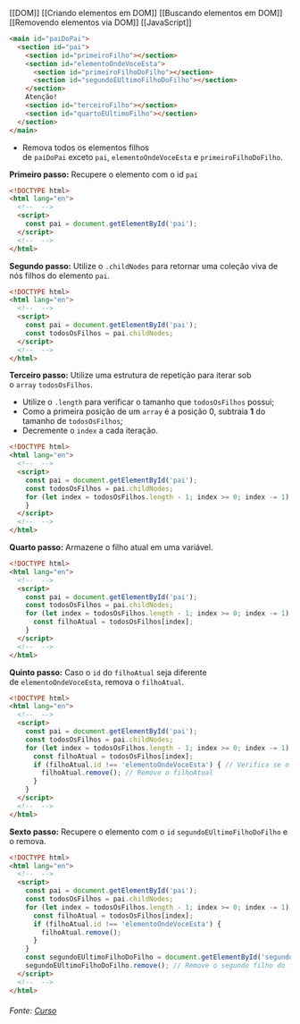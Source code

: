 [[DOM]]
[[Criando elementos em DOM]]
[[Buscando elementos em DOM]]
[[Removendo elementos via DOM]]
[[JavaScript]]


```html
<main id="paiDoPai">
  <section id="pai">
    <section id="primeiroFilho"></section>
    <section id="elementoOndeVoceEsta">
      <section id="primeiroFilhoDoFilho"></section>
      <section id="segundoEUltimoFilhoDoFilho"></section>
    </section>
    Atenção!
    <section id="terceiroFilho"></section>
    <section id="quartoEUltimoFilho"></section>
  </section>
</main>
```

-   Remova todos os elementos filhos de `paiDoPai` exceto `pai`, `elementoOndeVoceEsta` e `primeiroFilhoDoFilho`.

**Primeiro passo:** Recupere o elemento com o id `pai`

```html
<!DOCTYPE html>
<html lang="en">
  <!--  -->
  <script>
    const pai = document.getElementById('pai');
  </script>
  <!--  -->
</html>
```

**Segundo passo:** Utilize o `.childNodes` para retornar uma coleção viva de nós filhos do elemento `pai`.

```html
<!DOCTYPE html>
<html lang="en">
  <!--  -->
  <script>
    const pai = document.getElementById('pai');
    const todosOsFilhos = pai.childNodes;
  </script>
  <!--  -->
</html>
```

**Terceiro passo:** Utilize uma estrutura de repetição para iterar sob o `array` `todosOsFilhos`.

-   Utilize o `.length` para verificar o tamanho que `todosOsFilhos` possui;
-   Como a primeira posição de um `array` é a posição 0, subtraia **1** do tamanho de `todosOsFilhos`;
-   Decremente o `index` a cada iteração.


```html
<!DOCTYPE html>
<html lang="en">
  <!--  -->
  <script>
    const pai = document.getElementById('pai');
    const todosOsFilhos = pai.childNodes;
    for (let index = todosOsFilhos.length - 1; index >= 0; index -= 1) {
    }
  </script>
  <!--  -->
</html>
```

**Quarto passo:** Armazene o filho atual em uma variável.

```html
<!DOCTYPE html>
<html lang="en">
  <!--  -->
  <script>
    const pai = document.getElementById('pai');
    const todosOsFilhos = pai.childNodes;
    for (let index = todosOsFilhos.length - 1; index >= 0; index -= 1) {
      const filhoAtual = todosOsFilhos[index];
    }
  </script>
  <!--  -->
</html>
```

**Quinto passo:** Caso o `id` do `filhoAtual` seja diferente de `elementoOndeVoceEsta`, remova o `filhoAtual`.

```html
<!DOCTYPE html>
<html lang="en">
  <!--  -->
  <script>
    const pai = document.getElementById('pai');
    const todosOsFilhos = pai.childNodes;
    for (let index = todosOsFilhos.length - 1; index >= 0; index -= 1) {
      const filhoAtual = todosOsFilhos[index];
      if (filhoAtual.id !== 'elementoOndeVoceEsta') { // Verifica se o id do filho atual é diferente de 'elementoOndeVoceEsta'
        filhoAtual.remove(); // Remove o filhoAtual
      }
    }
  </script>
  <!--  -->
</html>
```

**Sexto passo:** Recupere o elemento com o `id` `segundoEUltimoFilhoDoFilho` e o remova.

```html
<!DOCTYPE html>
<html lang="en">
  <!--  -->
  <script>
    const pai = document.getElementById('pai');
    const todosOsFilhos = pai.childNodes;
    for (let index = todosOsFilhos.length - 1; index >= 0; index -= 1) {
      const filhoAtual = todosOsFilhos[index];
      if (filhoAtual.id !== 'elementoOndeVoceEsta') {
        filhoAtual.remove();
      }
    }
    const segundoEUltimoFilhoDoFilho = document.getElementById('segundoEUltimoFilhoDoFilho'); // Recupera o elemento com o id segundoEUltimoFilhoDoFilho
    segundoEUltimoFilhoDoFilho.remove(); // Remove o segundo filho do filho
  </script>
  <!--  -->
</html>
```

###### Fonte: [Curso](https://app.betrybe.com/learn/course/5e938f69-6e32-43b3-9685-c936530fd326/module/fc998c60-386e-46bc-83ca-4269beb17e17/section/d8690b8d-eaa4-4344-997c-cd1a2674076f/day/61f1b2b7-a34e-4ad9-8c2e-2c2db96e3d9c/lesson/a9106a62-b6fc-48a2-a31c-7935eb40e752)
